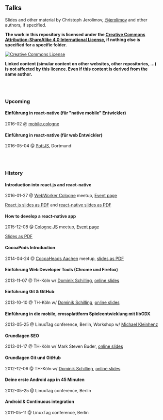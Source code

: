 ## Talks

Slides and other material by Christoph Jerolimov, [@jerolimov](https://twitter.com/jerolimov)
and other authors, if specified.

**The work in this repository is licensed under the [Creative Commons Attribution-ShareAlike 4.0 International License](http://creativecommons.org/licenses/by-sa/4.0/), if nothing else is specified for a specific folder.**

<a rel="license" href="http://creativecommons.org/licenses/by-sa/4.0/"><img alt="Creative Commons License" style="border-width:0" src="https://i.creativecommons.org/l/by-sa/4.0/88x31.png" /></a>

**Linked content (simular content on other websites, other repositories, ...) is not affected by this licence. Even if this content is derived from the same author.**

<br/><br/>

### Upcoming

#### Einführung in react-native (für "native mobile" Entwickler)

2016-02 @ [mobile.cologne](http://mobile.cologne/)

#### Einführung in react-native (für web Entwickler)

2016-05-04 @ [PottJS](http://pottjs.de/), Dortmund

<br/><br/>

### History

#### Introduction into react.js and react-native

2016-01-27 @ [WebWorker Cologne](http://www.meetup.com/de-DE/WebWorker-Cologne/) meetup,
[Event page](http://www.meetup.com/de/WebWorker-Cologne/events/227777445/)

[React.js slides as PDF](2016-01-27-reactjs-and-reactnative/introduction-reactjs.pdf) and
[react-native slides as PDF](2016-01-27-reactjs-and-reactnative/introduction-react-native.pdf)

#### How to develop a react-native app

2015-12-08 @ [Cologne JS](http://colognejs.de/) meetup,
[Event page](http://www.meetup.com/de/Cologne-js/events/227015933/)

[Slides as PDF](2015-12-08-react-native/react-native-introduction-colognejs.pdf)

#### CocoaPods Introduction

2014-04-24 @ [CocoaHeads Aachen](http://hci.rwth-aachen.de/cocoaheads) meetup,
[slides as PDF](2014-04-24-cocoapods/cocoapods-introduction-cocoaheads-aachen.pdf)

#### Einführung Web Developer Tools (Chrome und Firefox)

2013-11-07 @ TH-Köln w/ [Dominik Schilling](https://twitter.com/ocean90),
[online slides](http://jerolimov.github.io/talks/2013-11-07-web-developer-tools/)

#### Einführung Git & GitHub

2013-10-10 @ TH-Köln w/ [Dominik Schilling](https://twitter.com/ocean90),
[online slides](http://jerolimov.github.io/talks/2013-10-10-git-and-github/)

#### Einführung in die mobile, crossplattform Spieleentwicklung mit libGDX

2013-05-25 @ LinuxTag conference, Berlin, Workshop w/ [Michael Kleinhenz](https://twitter.com/quendor)

#### Grundlagen SEO

2013-01-17 @ TH-Köln w/ Mark Steven Buder,
[online slides](http://jerolimov.github.io/talks/2013-01-17-seo/)

#### Grundlagen Git und GitHub

2012-12-06 @ TH-Köln w/ [Dominik Schilling](https://twitter.com/ocean90),
[online slides](http://jerolimov.github.io/talks/2012-12-06-git-and-github/)

#### Deine erste Android app in 45 Minuten

2012-05-25 @ LinuxTag conference, Berlin
<!--[Program page](http://www.linuxtag.org/2012/de/program/program/vortragsdetails-talkid413.html) -->

#### Android & Continuous integration

2011-05-11 @ LinuxTag conference, Berlin
<!-- [Program page](http://www.linuxtag.org/2011/de/program/program/vortragsliste-talkid165.html) -->
